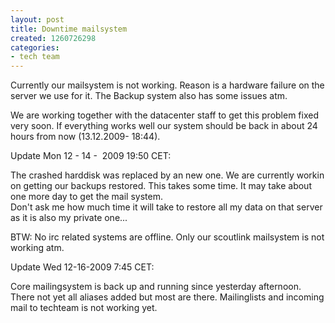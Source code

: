 ```yaml
---
layout: post
title: Downtime mailsystem
created: 1260726298
categories:
- tech team
---
```

<p>Currently our mailsystem is not working. Reason is a hardware failure on the server we use for it. The Backup system also has some issues atm.</p>
<p>We are working together with the datacenter staff to get this problem fixed very soon. If everything works well our system should be back in about 24 hours from now (13.12.2009- 18:44).</p>
<p>Update Mon 12 - 14 -&nbsp; 2009 19:50 CET:</p>
<p>The crashed harddisk was replaced by an new one. We are currently workin on getting our backups restored. This takes some time. It may take about one more day to get the mail system.<br />
Don't ask me how much time it will take to restore all my data on that server as it is also my private one...</p>
<p>BTW: No irc related systems are offline. Only our scoutlink mailsystem is not working atm.</p>
<p>Update Wed 12-16-2009 7:45 CET:</p>
<p>Core mailingsystem is back up and running since yesterday afternoon. There not yet all aliases added but most are there. Mailinglists and incoming mail to techteam is not working yet.</p>

